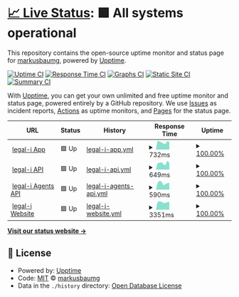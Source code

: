 # [📈 Live Status](https://demo.upptime.js.org): <!--live status--> **🟩 All systems operational**

This repository contains the open-source uptime monitor and status page for [markusbaumg](https://demo.upptime.js.org), powered by [Upptime](https://github.com/upptime/upptime).

[![Uptime CI](https://github.com/markusbaumg/status/workflows/Uptime%20CI/badge.svg)](https://github.com/markusbaumg/status/actions?query=workflow%3A%22Uptime+CI%22)
[![Response Time CI](https://github.com/markusbaumg/status/workflows/Response%20Time%20CI/badge.svg)](https://github.com/markusbaumg/status/actions?query=workflow%3A%22Response+Time+CI%22)
[![Graphs CI](https://github.com/markusbaumg/status/workflows/Graphs%20CI/badge.svg)](https://github.com/markusbaumg/status/actions?query=workflow%3A%22Graphs+CI%22)
[![Static Site CI](https://github.com/markusbaumg/status/workflows/Static%20Site%20CI/badge.svg)](https://github.com/markusbaumg/status/actions?query=workflow%3A%22Static+Site+CI%22)
[![Summary CI](https://github.com/markusbaumg/status/workflows/Summary%20CI/badge.svg)](https://github.com/markusbaumg/status/actions?query=workflow%3A%22Summary+CI%22)

With [Upptime](https://upptime.js.org), you can get your own unlimited and free uptime monitor and status page, powered entirely by a GitHub repository. We use [Issues](https://github.com/markusbaumg/status/issues) as incident reports, [Actions](https://github.com/markusbaumg/status/actions) as uptime monitors, and [Pages](https://demo.upptime.js.org) for the status page.

<!--start: status pages-->
<!-- This summary is generated by Upptime (https://github.com/upptime/upptime) -->
<!-- Do not edit this manually, your changes will be overwritten -->
<!-- prettier-ignore -->
| URL | Status | History | Response Time | Uptime |
| --- | ------ | ------- | ------------- | ------ |
| <img alt="" src="https://favicons.githubusercontent.com/app.legal-i.ch" height="13"> [legal-i App](https://app.legal-i.ch) | 🟩 Up | [legal-i-app.yml](https://github.com/legal-i/status/commits/HEAD/history/legal-i-app.yml) | <details><summary><img alt="Response time graph" src="./graphs/legal-i-app/response-time-week.png" height="20"> 732ms</summary><br><a href="https://status.legal-i.ch/history/legal-i-app"><img alt="Response time 838" src="https://img.shields.io/endpoint?url=https%3A%2F%2Fraw.githubusercontent.com%2Flegal-i%2Fstatus%2FHEAD%2Fapi%2Flegal-i-app%2Fresponse-time.json"></a><br><a href="https://status.legal-i.ch/history/legal-i-app"><img alt="24-hour response time 758" src="https://img.shields.io/endpoint?url=https%3A%2F%2Fraw.githubusercontent.com%2Flegal-i%2Fstatus%2FHEAD%2Fapi%2Flegal-i-app%2Fresponse-time-day.json"></a><br><a href="https://status.legal-i.ch/history/legal-i-app"><img alt="7-day response time 732" src="https://img.shields.io/endpoint?url=https%3A%2F%2Fraw.githubusercontent.com%2Flegal-i%2Fstatus%2FHEAD%2Fapi%2Flegal-i-app%2Fresponse-time-week.json"></a><br><a href="https://status.legal-i.ch/history/legal-i-app"><img alt="30-day response time 767" src="https://img.shields.io/endpoint?url=https%3A%2F%2Fraw.githubusercontent.com%2Flegal-i%2Fstatus%2FHEAD%2Fapi%2Flegal-i-app%2Fresponse-time-month.json"></a><br><a href="https://status.legal-i.ch/history/legal-i-app"><img alt="1-year response time 838" src="https://img.shields.io/endpoint?url=https%3A%2F%2Fraw.githubusercontent.com%2Flegal-i%2Fstatus%2FHEAD%2Fapi%2Flegal-i-app%2Fresponse-time-year.json"></a></details> | <details><summary><a href="https://status.legal-i.ch/history/legal-i-app">100.00%</a></summary><a href="https://status.legal-i.ch/history/legal-i-app"><img alt="All-time uptime 99.99%" src="https://img.shields.io/endpoint?url=https%3A%2F%2Fraw.githubusercontent.com%2Flegal-i%2Fstatus%2FHEAD%2Fapi%2Flegal-i-app%2Fuptime.json"></a><br><a href="https://status.legal-i.ch/history/legal-i-app"><img alt="24-hour uptime 100.00%" src="https://img.shields.io/endpoint?url=https%3A%2F%2Fraw.githubusercontent.com%2Flegal-i%2Fstatus%2FHEAD%2Fapi%2Flegal-i-app%2Fuptime-day.json"></a><br><a href="https://status.legal-i.ch/history/legal-i-app"><img alt="7-day uptime 100.00%" src="https://img.shields.io/endpoint?url=https%3A%2F%2Fraw.githubusercontent.com%2Flegal-i%2Fstatus%2FHEAD%2Fapi%2Flegal-i-app%2Fuptime-week.json"></a><br><a href="https://status.legal-i.ch/history/legal-i-app"><img alt="30-day uptime 100.00%" src="https://img.shields.io/endpoint?url=https%3A%2F%2Fraw.githubusercontent.com%2Flegal-i%2Fstatus%2FHEAD%2Fapi%2Flegal-i-app%2Fuptime-month.json"></a><br><a href="https://status.legal-i.ch/history/legal-i-app"><img alt="1-year uptime 99.99%" src="https://img.shields.io/endpoint?url=https%3A%2F%2Fraw.githubusercontent.com%2Flegal-i%2Fstatus%2FHEAD%2Fapi%2Flegal-i-app%2Fuptime-year.json"></a></details>
| <img alt="" src="https://favicons.githubusercontent.com/api.legal-i.ch" height="13"> [legal-i API](https://api.legal-i.ch/api/v1/short-commit-id) | 🟩 Up | [legal-i-api.yml](https://github.com/legal-i/status/commits/HEAD/history/legal-i-api.yml) | <details><summary><img alt="Response time graph" src="./graphs/legal-i-api/response-time-week.png" height="20"> 649ms</summary><br><a href="https://status.legal-i.ch/history/legal-i-api"><img alt="Response time 826" src="https://img.shields.io/endpoint?url=https%3A%2F%2Fraw.githubusercontent.com%2Flegal-i%2Fstatus%2FHEAD%2Fapi%2Flegal-i-api%2Fresponse-time.json"></a><br><a href="https://status.legal-i.ch/history/legal-i-api"><img alt="24-hour response time 646" src="https://img.shields.io/endpoint?url=https%3A%2F%2Fraw.githubusercontent.com%2Flegal-i%2Fstatus%2FHEAD%2Fapi%2Flegal-i-api%2Fresponse-time-day.json"></a><br><a href="https://status.legal-i.ch/history/legal-i-api"><img alt="7-day response time 649" src="https://img.shields.io/endpoint?url=https%3A%2F%2Fraw.githubusercontent.com%2Flegal-i%2Fstatus%2FHEAD%2Fapi%2Flegal-i-api%2Fresponse-time-week.json"></a><br><a href="https://status.legal-i.ch/history/legal-i-api"><img alt="30-day response time 1347" src="https://img.shields.io/endpoint?url=https%3A%2F%2Fraw.githubusercontent.com%2Flegal-i%2Fstatus%2FHEAD%2Fapi%2Flegal-i-api%2Fresponse-time-month.json"></a><br><a href="https://status.legal-i.ch/history/legal-i-api"><img alt="1-year response time 826" src="https://img.shields.io/endpoint?url=https%3A%2F%2Fraw.githubusercontent.com%2Flegal-i%2Fstatus%2FHEAD%2Fapi%2Flegal-i-api%2Fresponse-time-year.json"></a></details> | <details><summary><a href="https://status.legal-i.ch/history/legal-i-api">100.00%</a></summary><a href="https://status.legal-i.ch/history/legal-i-api"><img alt="All-time uptime 100.00%" src="https://img.shields.io/endpoint?url=https%3A%2F%2Fraw.githubusercontent.com%2Flegal-i%2Fstatus%2FHEAD%2Fapi%2Flegal-i-api%2Fuptime.json"></a><br><a href="https://status.legal-i.ch/history/legal-i-api"><img alt="24-hour uptime 100.00%" src="https://img.shields.io/endpoint?url=https%3A%2F%2Fraw.githubusercontent.com%2Flegal-i%2Fstatus%2FHEAD%2Fapi%2Flegal-i-api%2Fuptime-day.json"></a><br><a href="https://status.legal-i.ch/history/legal-i-api"><img alt="7-day uptime 100.00%" src="https://img.shields.io/endpoint?url=https%3A%2F%2Fraw.githubusercontent.com%2Flegal-i%2Fstatus%2FHEAD%2Fapi%2Flegal-i-api%2Fuptime-week.json"></a><br><a href="https://status.legal-i.ch/history/legal-i-api"><img alt="30-day uptime 100.00%" src="https://img.shields.io/endpoint?url=https%3A%2F%2Fraw.githubusercontent.com%2Flegal-i%2Fstatus%2FHEAD%2Fapi%2Flegal-i-api%2Fuptime-month.json"></a><br><a href="https://status.legal-i.ch/history/legal-i-api"><img alt="1-year uptime 100.00%" src="https://img.shields.io/endpoint?url=https%3A%2F%2Fraw.githubusercontent.com%2Flegal-i%2Fstatus%2FHEAD%2Fapi%2Flegal-i-api%2Fuptime-year.json"></a></details>
| <img alt="" src="https://favicons.githubusercontent.com/agents.legal-i.ch" height="13"> [legal-i Agents API](https://agents.legal-i.ch/api/v1/short-commit-id) | 🟩 Up | [legal-i-agents-api.yml](https://github.com/legal-i/status/commits/HEAD/history/legal-i-agents-api.yml) | <details><summary><img alt="Response time graph" src="./graphs/legal-i-agents-api/response-time-week.png" height="20"> 590ms</summary><br><a href="https://status.legal-i.ch/history/legal-i-agents-api"><img alt="Response time 610" src="https://img.shields.io/endpoint?url=https%3A%2F%2Fraw.githubusercontent.com%2Flegal-i%2Fstatus%2FHEAD%2Fapi%2Flegal-i-agents-api%2Fresponse-time.json"></a><br><a href="https://status.legal-i.ch/history/legal-i-agents-api"><img alt="24-hour response time 605" src="https://img.shields.io/endpoint?url=https%3A%2F%2Fraw.githubusercontent.com%2Flegal-i%2Fstatus%2FHEAD%2Fapi%2Flegal-i-agents-api%2Fresponse-time-day.json"></a><br><a href="https://status.legal-i.ch/history/legal-i-agents-api"><img alt="7-day response time 590" src="https://img.shields.io/endpoint?url=https%3A%2F%2Fraw.githubusercontent.com%2Flegal-i%2Fstatus%2FHEAD%2Fapi%2Flegal-i-agents-api%2Fresponse-time-week.json"></a><br><a href="https://status.legal-i.ch/history/legal-i-agents-api"><img alt="30-day response time 599" src="https://img.shields.io/endpoint?url=https%3A%2F%2Fraw.githubusercontent.com%2Flegal-i%2Fstatus%2FHEAD%2Fapi%2Flegal-i-agents-api%2Fresponse-time-month.json"></a><br><a href="https://status.legal-i.ch/history/legal-i-agents-api"><img alt="1-year response time 610" src="https://img.shields.io/endpoint?url=https%3A%2F%2Fraw.githubusercontent.com%2Flegal-i%2Fstatus%2FHEAD%2Fapi%2Flegal-i-agents-api%2Fresponse-time-year.json"></a></details> | <details><summary><a href="https://status.legal-i.ch/history/legal-i-agents-api">100.00%</a></summary><a href="https://status.legal-i.ch/history/legal-i-agents-api"><img alt="All-time uptime 100.00%" src="https://img.shields.io/endpoint?url=https%3A%2F%2Fraw.githubusercontent.com%2Flegal-i%2Fstatus%2FHEAD%2Fapi%2Flegal-i-agents-api%2Fuptime.json"></a><br><a href="https://status.legal-i.ch/history/legal-i-agents-api"><img alt="24-hour uptime 100.00%" src="https://img.shields.io/endpoint?url=https%3A%2F%2Fraw.githubusercontent.com%2Flegal-i%2Fstatus%2FHEAD%2Fapi%2Flegal-i-agents-api%2Fuptime-day.json"></a><br><a href="https://status.legal-i.ch/history/legal-i-agents-api"><img alt="7-day uptime 100.00%" src="https://img.shields.io/endpoint?url=https%3A%2F%2Fraw.githubusercontent.com%2Flegal-i%2Fstatus%2FHEAD%2Fapi%2Flegal-i-agents-api%2Fuptime-week.json"></a><br><a href="https://status.legal-i.ch/history/legal-i-agents-api"><img alt="30-day uptime 100.00%" src="https://img.shields.io/endpoint?url=https%3A%2F%2Fraw.githubusercontent.com%2Flegal-i%2Fstatus%2FHEAD%2Fapi%2Flegal-i-agents-api%2Fuptime-month.json"></a><br><a href="https://status.legal-i.ch/history/legal-i-agents-api"><img alt="1-year uptime 100.00%" src="https://img.shields.io/endpoint?url=https%3A%2F%2Fraw.githubusercontent.com%2Flegal-i%2Fstatus%2FHEAD%2Fapi%2Flegal-i-agents-api%2Fuptime-year.json"></a></details>
| <img alt="" src="https://favicons.githubusercontent.com/www.legal-i.ch" height="13"> [legal-i Website](https://www.legal-i.ch) | 🟩 Up | [legal-i-website.yml](https://github.com/legal-i/status/commits/HEAD/history/legal-i-website.yml) | <details><summary><img alt="Response time graph" src="./graphs/legal-i-website/response-time-week.png" height="20"> 3351ms</summary><br><a href="https://status.legal-i.ch/history/legal-i-website"><img alt="Response time 668" src="https://img.shields.io/endpoint?url=https%3A%2F%2Fraw.githubusercontent.com%2Flegal-i%2Fstatus%2FHEAD%2Fapi%2Flegal-i-website%2Fresponse-time.json"></a><br><a href="https://status.legal-i.ch/history/legal-i-website"><img alt="24-hour response time 3518" src="https://img.shields.io/endpoint?url=https%3A%2F%2Fraw.githubusercontent.com%2Flegal-i%2Fstatus%2FHEAD%2Fapi%2Flegal-i-website%2Fresponse-time-day.json"></a><br><a href="https://status.legal-i.ch/history/legal-i-website"><img alt="7-day response time 3351" src="https://img.shields.io/endpoint?url=https%3A%2F%2Fraw.githubusercontent.com%2Flegal-i%2Fstatus%2FHEAD%2Fapi%2Flegal-i-website%2Fresponse-time-week.json"></a><br><a href="https://status.legal-i.ch/history/legal-i-website"><img alt="30-day response time 1751" src="https://img.shields.io/endpoint?url=https%3A%2F%2Fraw.githubusercontent.com%2Flegal-i%2Fstatus%2FHEAD%2Fapi%2Flegal-i-website%2Fresponse-time-month.json"></a><br><a href="https://status.legal-i.ch/history/legal-i-website"><img alt="1-year response time 668" src="https://img.shields.io/endpoint?url=https%3A%2F%2Fraw.githubusercontent.com%2Flegal-i%2Fstatus%2FHEAD%2Fapi%2Flegal-i-website%2Fresponse-time-year.json"></a></details> | <details><summary><a href="https://status.legal-i.ch/history/legal-i-website">100.00%</a></summary><a href="https://status.legal-i.ch/history/legal-i-website"><img alt="All-time uptime 99.89%" src="https://img.shields.io/endpoint?url=https%3A%2F%2Fraw.githubusercontent.com%2Flegal-i%2Fstatus%2FHEAD%2Fapi%2Flegal-i-website%2Fuptime.json"></a><br><a href="https://status.legal-i.ch/history/legal-i-website"><img alt="24-hour uptime 100.00%" src="https://img.shields.io/endpoint?url=https%3A%2F%2Fraw.githubusercontent.com%2Flegal-i%2Fstatus%2FHEAD%2Fapi%2Flegal-i-website%2Fuptime-day.json"></a><br><a href="https://status.legal-i.ch/history/legal-i-website"><img alt="7-day uptime 100.00%" src="https://img.shields.io/endpoint?url=https%3A%2F%2Fraw.githubusercontent.com%2Flegal-i%2Fstatus%2FHEAD%2Fapi%2Flegal-i-website%2Fuptime-week.json"></a><br><a href="https://status.legal-i.ch/history/legal-i-website"><img alt="30-day uptime 99.68%" src="https://img.shields.io/endpoint?url=https%3A%2F%2Fraw.githubusercontent.com%2Flegal-i%2Fstatus%2FHEAD%2Fapi%2Flegal-i-website%2Fuptime-month.json"></a><br><a href="https://status.legal-i.ch/history/legal-i-website"><img alt="1-year uptime 99.89%" src="https://img.shields.io/endpoint?url=https%3A%2F%2Fraw.githubusercontent.com%2Flegal-i%2Fstatus%2FHEAD%2Fapi%2Flegal-i-website%2Fuptime-year.json"></a></details>

<!--end: status pages-->

[**Visit our status website →**](https://demo.upptime.js.org)

## 📄 License

- Powered by: [Upptime](https://github.com/upptime/upptime)
- Code: [MIT](./LICENSE) © [markusbaumg](https://demo.upptime.js.org)
- Data in the `./history` directory: [Open Database License](https://opendatacommons.org/licenses/odbl/1-0/)
